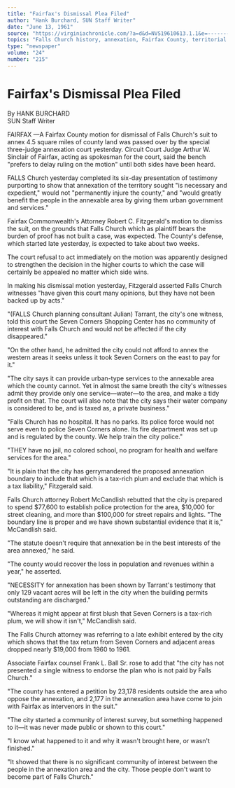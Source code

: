 ```yaml
---
title: "Fairfax's Dismissal Plea Filed"
author: "Hank Burchard, SUN Staff Writer"
date: "June 13, 1961"
source: "https://virginiachronicle.com/?a=d&d=NVS19610613.1.1&e=-------en-20--1--txt-txIN--------"
topics: "Falls Church history, annexation, Fairfax County, territorial disputes, Seven Corners, local government, court cases"
type: "newspaper"
volume: "24"
number: "215"
---
```


# Fairfax's Dismissal Plea Filed

By HANK BURCHARD  
SUN Staff Writer

FAIRFAX —A Fairfax County motion for dismissal of Falls Church's suit to annex 4.5 square miles of county land was passed over by the special three-judge annexation court yesterday. Circuit Court Judge Arthur W. Sinclair of Fairfax, acting as spokesman for the court, said the bench "prefers to delay ruling on the motion" until both sides have been heard.

FALLS Church yesterday completed its six-day presentation of testimony purporting to show that annexation of the territory sought "is necessary and expedient," would not "permanently injure the county," and "would greatly benefit the people in the annexable area by giving them urban government and services."

Fairfax Commonwealth's Attorney Robert C. Fitzgerald's motion to dismiss the suit, on the grounds that Falls Church which as plaintiff bears the burden of proof has not built a case, was expected. The County's defense, which started late yesterday, is expected to take about two weeks.

The court refusal to act immediately on the motion was apparently designed to strengthen the decision in the higher courts to which the case will certainly be appealed no matter which side wins.

In making his dismissal motion yesterday, Fitzgerald asserted Falls Church witnesses "have given this court many opinions, but they have not been backed up by acts."

"(FALLS Church planning consultant Julian) Tarrant, the city's one witness, told this court the Seven Corners Shopping Center has no community of interest with Falls Church and would not be affected if the city disappeared."

"On the other hand, he admitted the city could not afford to annex the western areas it seeks unless it took Seven Corners on the east to pay for it."

"The city says it can provide urban-type services to the annexable area which the county cannot. Yet in almost the same breath the city's witnesses admit they provide only one service—water—to the area, and make a tidy profit on that. The court will also note that the city says their water company is considered to be, and is taxed as, a private business."

"Falls Church has no hospital. It has no parks. Its police force would not serve even to police Seven Corners alone. Its fire department was set up and is regulated by the county. We help train the city police."

"THEY have no jail, no colored school, no program for health and welfare services for the area."

"It is plain that the city has gerrymandered the proposed annexation boundary to include that which is a tax-rich plum and exclude that which is a tax liability," Fitzgerald said.

Falls Church attorney Robert McCandlish rebutted that the city is prepared to spend $77,600 to establish police protection for the area, $10,000 for street cleaning, and more than $100,000 for street repairs and lights. "The boundary line is proper and we have shown substantial evidence that it is," McCandlish said.

"The statute doesn't require that annexation be in the best interests of the area annexed," he said.

"The county would recover the loss in population and revenues within a year," he asserted.

"NECESSITY for annexation has been shown by Tarrant's testimony that only 129 vacant acres will be left in the city when the building permits outstanding are discharged."

"Whereas it might appear at first blush that Seven Corners is a tax-rich plum, we will show it isn't," McCandlish said.

The Falls Church attorney was referring to a late exhibit entered by the city which shows that the tax return from Seven Corners and adjacent areas dropped nearly $19,000 from 1960 to 1961.

Associate Fairfax counsel Frank L. Ball Sr. rose to add that "the city has not presented a single witness to endorse the plan who is not paid by Falls Church."

"The county has entered a petition by 23,178 residents outside the area who oppose the annexation, and 2,177 in the annexation area have come to join with Fairfax as intervenors in the suit."

"The city started a community of interest survey, but something happened to it—it was never made public or shown to this court."

"I know what happened to it and why it wasn't brought here, or wasn't finished."

"It showed that there is no significant community of interest between the people in the annexation area and the city. Those people don't want to become part of Falls Church." 